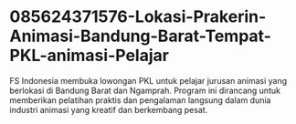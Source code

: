 # 085624371576-Lokasi-Prakerin-Animasi-Bandung-Barat-Tempat-PKL-animasi-Pelajar
FS Indonesia membuka lowongan PKL untuk pelajar jurusan animasi yang berlokasi di Bandung Barat dan Ngamprah. Program ini dirancang untuk memberikan pelatihan praktis dan pengalaman langsung dalam dunia industri animasi yang kreatif dan berkembang pesat.

